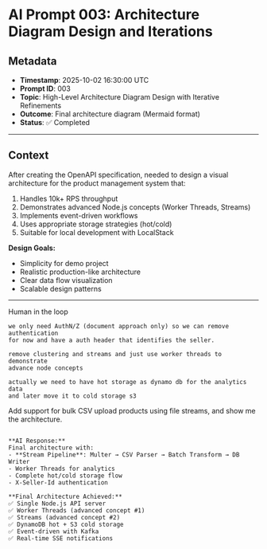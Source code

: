# AI Prompt 003: Architecture Diagram Design and Iterations

## Metadata
- **Timestamp**: 2025-10-02 16:30:00 UTC
- **Prompt ID**: 003
- **Topic**: High-Level Architecture Diagram Design with Iterative Refinements
- **Outcome**: Final architecture diagram (Mermaid format)
- **Status**: ✅ Completed

---

## Context

After creating the OpenAPI specification, needed to design a visual architecture for the product management system that:
1. Handles 10k+ RPS throughput
2. Demonstrates advanced Node.js concepts (Worker Threads, Streams)
3. Implements event-driven workflows
4. Uses appropriate storage strategies (hot/cold)
5. Suitable for local development with LocalStack

**Design Goals:**
- Simplicity for demo project
- Realistic production-like architecture
- Clear data flow visualization
- Scalable design patterns

---

Human in the loop
```
we only need AuthN/Z (document approach only) so we can remove authentication 
for now and have a auth header that identifies the seller.
```
```
remove clustering and streams and just use worker threads to demonstrate 
advance node concepts
```
```
actually we need to have hot storage as dynamo db for the analytics data 
and later move it to cold storage s3
```
Add support for bulk CSV upload products using file streams, and show me 
the architecture.
```

**AI Response:**
Final architecture with:
- **Stream Pipeline**: Multer → CSV Parser → Batch Transform → DB Writer
- Worker Threads for analytics
- Complete hot/cold storage flow
- X-Seller-Id authentication

**Final Architecture Achieved:**
✅ Single Node.js API server
✅ Worker Threads (advanced concept #1)
✅ Streams (advanced concept #2)
✅ DynamoDB hot + S3 cold storage
✅ Event-driven with Kafka
✅ Real-time SSE notifications
